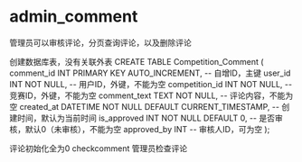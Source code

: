 # admin_comment
管理员可以审核评论，分页查询评论，以及删除评论



创建数据库表，没有关联外表
CREATE TABLE Competition_Comment (
                                     comment_id INT PRIMARY KEY AUTO_INCREMENT,      -- 自增ID，主键
                                     user_id INT NOT NULL,                           -- 用户ID，外键，不能为空
                                     competition_id INT NOT NULL,                    -- 竞赛ID，外键，不能为空
                                     comment_text TEXT NOT NULL,                     -- 评论内容，不能为空
                                     created_at DATETIME NOT NULL DEFAULT CURRENT_TIMESTAMP,  -- 创建时间，默认为当前时间
                                     is_approved INT NOT NULL DEFAULT 0,         -- 是否审核，默认0（未审核），不能为空
                                     approved_by INT                            -- 审核人ID，可为空
);



评论初始化全为0
checkcomment
管理员检查评论

